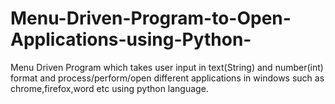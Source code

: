 # Menu-Driven-Program-to-Open-Applications-using-Python-
Menu Driven Program which takes user input in text(String) and number(int) format and process/perform/open different applications in windows such as chrome,firefox,word etc using python language.
